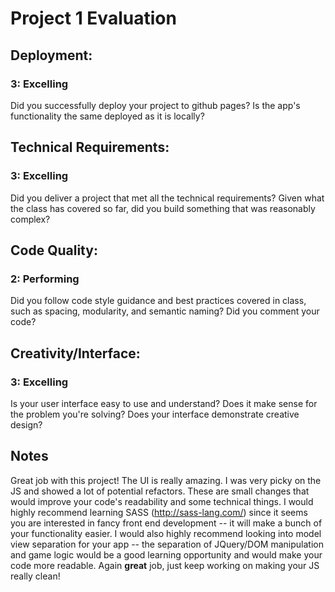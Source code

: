 # Project 1 Evaluation
## Deployment:

### 3: Excelling

Did you successfully deploy your project to github pages? Is the app's functionality the same deployed as it is locally?

## Technical Requirements:

### 3: Excelling

Did you deliver a project that met all the technical requirements? Given what the class has covered so far, did you build something that was reasonably complex?

## Code Quality:

### 2: Performing

Did you follow code style guidance and best practices covered in class, such as spacing, modularity, and semantic naming? Did you comment your code?

## Creativity/Interface:

### 3: Excelling

Is your user interface easy to use and understand? Does it make sense for the problem you're solving? Does your interface demonstrate creative design?

## Notes

Great job with this project! The UI is really amazing. I was very picky on the JS and showed a lot of potential refactors. These are small changes that would improve your code's readability and some technical things. I would highly recommend learning SASS (http://sass-lang.com/) since it seems you are interested in fancy front end development -- it will make a bunch of your functionality easier. I would also highly recommend looking into model view separation for your app -- the separation of JQuery/DOM manipulation and game logic would be a good learning opportunity and would make your code more readable. Again **great** job, just keep working on making your JS really clean!
